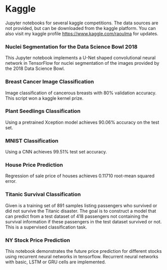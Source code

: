 # Kaggle
Jupyter notebooks for several kaggle competitions. The data sources are not provided, but can be downloaded from the kaggle platform. You can also visit my kaggle profile https://www.kaggle.com/raoulma for updates. 

### Nuclei Segmentation for the Data Science Bowl 2018
This Jupyter notebook implements a U-Net shaped convolutional neural network in TensorFlow for nuclei segmentation of the images provided by the 2018 Data Science Bowl.

### Breast Cancer Image Classification
Image classification of cancerous breasts with 80% validation accuracy. This script won a kaggle kernel prize. 

### Plant Seedlings Classification
Using a pretrained Xception model achieves 90.06% accuracy on the test set.

### MNIST Classification
Using a CNN achieves 99.51% test set accuracy.

### House Price Prediction
Regression of sale price of houses achieves 0.11710 root-mean squared error.

### Titanic Survival Classification
Given is a training set of 891 samples listing passengers who survived or did not survive the Titanic disaster. The goal is to construct a model that can predict from a test dataset of 418 passengers not containing the survival information if these passengers in the test dataset survived or not. This is a supervised classification task.

### NY Stock Price Prediction
This notebook demonstrates the future price prediction for different stocks using recurrent neural networks in tensorflow. Recurrent neural networks with basic, LSTM or GRU cells are implemented.

